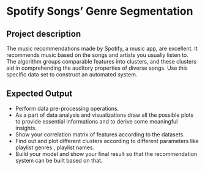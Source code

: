 # Spotify Songs’ Genre Segmentation

## Project description
The music recommendations made by Spotify, a music app, are excellent. It recommends music based on the songs and artists you usually listen to. The algorithm groups comparable features into clusters, and these clusters aid in comprehending the auditory properties of diverse songs. Use this specific data set to construct an automated system.

## Expected Output
-	Perform data pre-processing operations.
-	As a part of data analysis and visualizations draw all the possible plots to provide essential informations and to derive some meaningful insights.
-	Show your correlation matrix of features according to the datasets.
- Find out and plot different clusters according to different parameters like playlist genres , playlist names.
- Build your model and show your final result so that the recommendation system can be built  based on that.


